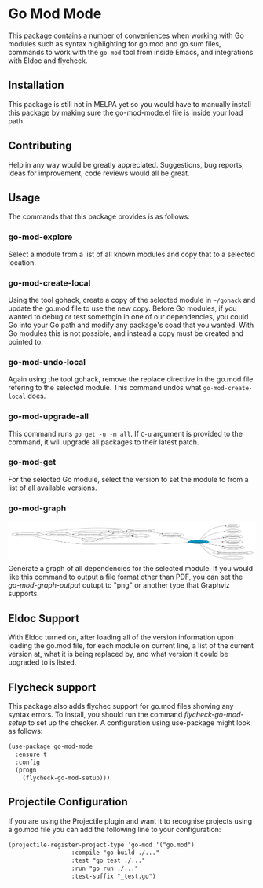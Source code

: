 # Go Mod Mode

This package contains a number of conveniences when working with Go modules such as syntax highlighting for go.mod and go.sum files, commands to work with the `go mod` tool from inside Emacs, and integrations with Eldoc and flycheck.

## Installation
This package is still not in MELPA yet so you would have to manually install this package by making sure the go-mod-mode.el file is inside your load path.

## Contributing
Help in any way would be greatly appreciated. Suggestions, bug reports, ideas for improvement, code reviews would all be great.

## Usage
The commands that this package provides is as follows:

### go-mod-explore
Select a module from a list of all known modules and copy that to a selected location.

### go-mod-create-local
Using the tool gohack, create a copy of the selected module in `~/gohack` and update the go.mod file to use the new copy. Before Go modules, if you wanted to debug or test somethgin in one of our dependencies, you could Go into your Go path and modify any package's coad that you wanted. With Go modules this is not possible, and instead a copy must be created and pointed to.

### go-mod-undo-local
Again using the tool gohack, remove the replace directive in the go.mod file refering to the selected module. This command undos what `go-mod-create-local` does.

### go-mod-upgrade-all
This command runs `go get -u -m all`. If `C-u` argument is provided to the command, it will upgrade all packages to their latest patch.

### go-mod-get
For the selected Go module, select the version to set the module to from a list of all available versions.

### go-mod-graph
![dependency chain of logrus](./images/logrus-graph.png)
Generate a graph of all dependencies for the selected module. If you would like this command to output a file format other than PDF, you can set the *go-mod-graph-output* outupt to "png" or another type that Graphviz supports.

## Eldoc Support
With Eldoc turned on, after loading all of the version information upon loading the go.mod file, for each module on current line, a list of the current version at, what it is being replaced by, and what version it could be upgraded to is listed.

## Flycheck support
This package also adds flychec support for go.mod files showing any syntax errors. To install, you should run the command *flycheck-go-mod-setup* to set up the checker. A configuration using use-package might look as follows:

```elisp
(use-package go-mod-mode
  :ensure t
  :config
  (progn
	(flycheck-go-mod-setup)))
```

## Projectile Configuration
If you are using the Projectile plugin and want it to recognise projects using a go.mod file you can add the following line to your configuration:

```elisp
(projectile-register-project-type 'go-mod '("go.mod")
                  :compile "go build ./..."
                  :test "go test ./..."
                  :run "go run ./..."
                  :test-suffix "_test.go")
```
